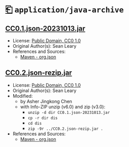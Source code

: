 # [⎗](../../../../README.md) `application/java-archive`

## [CC0.1.json-20231013.jar](../files/CC0.1.json-20231013.jar)

- License: [Public Domain, CC0 1.0](./LICENSE.1.txt)
- Original Author(s): Sean Leary
- References and Sources:
  - [Maven - org.json](https://repo1.maven.org/maven2/org/json/json/20231013/json-20231013.jar)

## [CC0.2.json-rezip.jar](../files/CC0.2.json-rezip.jar)

- License: [Public Domain, CC0 1.0](./LICENSE.1.txt)
- Original Author(s): Sean Leary
- Modified:
  - by Asher Jingkong Chen
  - with Info-ZIP unzip (v6.0) and zip (v3.0):
    - `unzip -d dir CC0.1.json-20231013.jar`
    - `cp -r dir dis`
    - `cd dis`
    - `zip -9r ../CC0.2.json-rezip.jar .`
- References and Sources:
  - [Maven - org.json](https://repo1.maven.org/maven2/org/json/json/20231013/json-20231013.jar)

